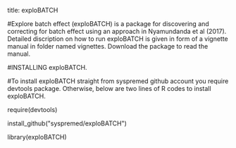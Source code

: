 title: exploBATCH

#Explore batch effect (exploBATCH) is a package for discovering and correcting for batch effect using an approach in Nyamundanda et al (2017). Detailed discription on how to run exploBATCH is given in form of a vignette manual in folder named vignettes. Download the package to read the manual.

#INSTALLING exploBATCH.

#To install exploBATCH straight from syspremed github account you require devtools package. Otherwise, below are two lines of R codes to install exploBATCH.

require(devtools)

install_github("syspremed/exploBATCH")

library(exploBATCH)
